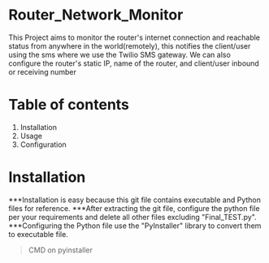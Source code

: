 # Router_Network_Monitor
This Project aims to monitor the router's internet connection and reachable status from anywhere in the world(remotely), this notifies the client/user using the sms where we use the Twilio SMS gateway. We can also configure the router's static IP, name of the router, and client/user inbound or receiving number
# Table of contents
1. Installation
2. Usage
3. Configuration
# Installation
***Installation is easy because this git file contains executable and Python files for reference.
***After extracting the git file, configure the python file per your requirements and delete all other files excluding "Final_TEST.py".
***Configuring the Python file use the "PyInstaller" library to convert them to executable file.
>CMD on <your path>
 pyinstaller <file name>

